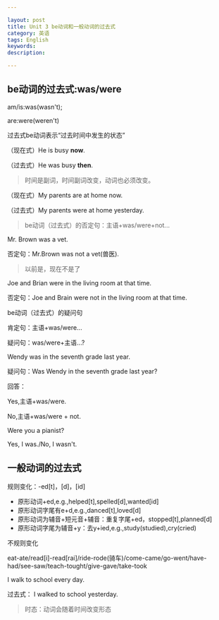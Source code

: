 ```yaml
---

layout: post
title: Unit 3 be动词和一般动词的过去式
category: 英语
tags: English
keywords: 
description: 

---
```


## be动词的过去式:was/were

am/is:was(wasn't); 

are:were(weren't)

过去式be动词表示“过去时间中发生的状态”

（现在式）He is busy **now**.

（过去式）He was busy **then**.

>时间是副词，时间副词改变，动词也必须改变。

（现在式）My parents are at home now.

（过去式）My parents were at home yesterday.

>be动词（过去式）的否定句：主语+was/were+not...

Mr. Brown was a vet.

否定句：Mr.Brown was not a vet(兽医).
>以前是，现在不是了

Joe and Brian were in the living room at that time.

否定句：Joe and Brain were not in the living room at that time. 

be动词（过去式）的疑问句

肯定句：主语+was/were...

疑问句：was/were+主语...?

Wendy was in the seventh grade last year.

疑问句：Was Wendy in the seventh grade last year?

回答：

Yes,主语+was/were.

No,主语+was/were + not.

Were you a pianist?

Yes, I was./No, I wasn't.

## 一般动词的过去式

规则变化：-ed[t]，[d]，[id]

- 原形动词+ed,e.g.,helped[t],spelled[d],wanted[id]
- 原形动词字尾有e+d,e.g.,danced[t],loved[d]
- 原形动词为辅音+短元音+辅音：重复字尾+ed，stopped[t],planned[d]
- 原形动词字尾为辅音+y：去y+ied,e.g.,study(studied),cry(cried) 

不规则变化

eat-ate/read[i]-read[rai]/ride-rode(骑车)/come-came/go-went/have-had/see-saw/teach-tought/give-gave/take-took

I walk to school every day.

过去式： I walked to school yesterday.

>时态：动词会随着时间改变形态


